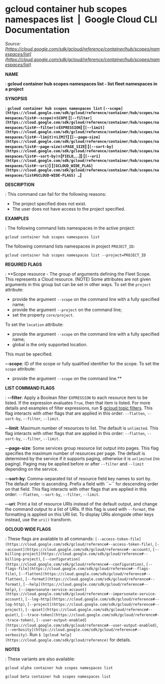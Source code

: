 # gcloud container hub scopes namespaces list  |  Google Cloud CLI Documentation

*Source: [https://cloud.google.com/sdk/gcloud/reference/container/hub/scopes/namespaces/list](https://cloud.google.com/sdk/gcloud/reference/container/hub/scopes/namespaces/list)*

**NAME**

: **gcloud container hub scopes namespaces list - list fleet namespaces in a project**

**SYNOPSIS**

: **`gcloud container hub scopes namespaces list` `[--scope](https://cloud.google.com/sdk/gcloud/reference/container/hub/scopes/namespaces/list#--scope)`=`SCOPE` [`[--filter](https://cloud.google.com/sdk/gcloud/reference/container/hub/scopes/namespaces/list#--filter)`=`EXPRESSION`] [`[--limit](https://cloud.google.com/sdk/gcloud/reference/container/hub/scopes/namespaces/list#--limit)`=`LIMIT`] [`[--page-size](https://cloud.google.com/sdk/gcloud/reference/container/hub/scopes/namespaces/list#--page-size)`=`PAGE_SIZE`] [`[--sort-by](https://cloud.google.com/sdk/gcloud/reference/container/hub/scopes/namespaces/list#--sort-by)`=[`FIELD`,…]] [`[--uri](https://cloud.google.com/sdk/gcloud/reference/container/hub/scopes/namespaces/list#--uri)`] [`[GCLOUD_WIDE_FLAG](https://cloud.google.com/sdk/gcloud/reference/container/hub/scopes/namespaces/list#GCLOUD-WIDE-FLAGS) …`]**

**DESCRIPTION**

: This command can fail for the following reasons:

- The project specified does not exist.
- The user does not have access to the project specified.

**EXAMPLES**

: The following command lists namespaces in the active project:

```
gcloud container hub scopes namespaces list
```

The following command lists namespaces in project `PROJECT_ID`:

```
gcloud container hub scopes namespaces list --project=PROJECT_ID
```

**REQUIRED FLAGS**

: **Scope resource - The group of arguments defining the Fleet Scope. This
represents a Cloud resource. (NOTE) Some attributes are not given arguments in
this group but can be set in other ways.
To set the `project` attribute:

- provide the argument `--scope` on the command line with a fully
specified name;
- provide the argument `--project` on the command line;
- set the property `core/project`.

To set the `location` attribute:

- provide the argument `--scope` on the command line with a fully
specified name;
- global is the only supported location.

This must be specified.

**--scope**:
ID of the scope or fully qualified identifier for the scope.
To set the `scope` attribute:

- provide the argument `--scope` on the command line.**

**LIST COMMAND FLAGS**

: **--filter**:
Apply a Boolean filter `EXPRESSION` to each resource item
to be listed. If the expression evaluates `True`, then that item is
listed. For more details and examples of filter expressions, run $ [gcloud topic filters](https://cloud.google.com/sdk/gcloud/reference/topic/filters). This flag
interacts with other flags that are applied in this order:
`--flatten`, `--sort-by`, `--filter`,
`--limit`.

**--limit**:
Maximum number of resources to list. The default is `unlimited`. This
flag interacts with other flags that are applied in this order:
`--flatten`, `--sort-by`, `--filter`,
`--limit`.

**--page-size**:
Some services group resource list output into pages. This flag specifies the
maximum number of resources per page. The default is determined by the service
if it supports paging, otherwise it is `unlimited` (no paging).
Paging may be applied before or after `--filter` and
`--limit` depending on the service.

**--sort-by**:
Comma-separated list of resource field key names to sort by. The default order
is ascending. Prefix a field with ``~´´ for descending order on that
field. This flag interacts with other flags that are applied in this order:
`--flatten`, `--sort-by`, `--filter`,
`--limit`.

**--uri**:
Print a list of resource URIs instead of the default output, and change the
command output to a list of URIs. If this flag is used with
`--format`, the formatting is applied on this URI list. To display
URIs alongside other keys instead, use the `uri()` transform.

**GCLOUD WIDE FLAGS**

: These flags are available to all commands: `[--access-token-file](https://cloud.google.com/sdk/gcloud/reference#--access-token-file)`,
`[--account](https://cloud.google.com/sdk/gcloud/reference#--account)`, `[--billing-project](https://cloud.google.com/sdk/gcloud/reference#--billing-project)`,
`[--configuration](https://cloud.google.com/sdk/gcloud/reference#--configuration)`,
`[--flags-file](https://cloud.google.com/sdk/gcloud/reference#--flags-file)`,
`[--flatten](https://cloud.google.com/sdk/gcloud/reference#--flatten)`, `[--format](https://cloud.google.com/sdk/gcloud/reference#--format)`, `[--help](https://cloud.google.com/sdk/gcloud/reference#--help)`, `[--impersonate-service-account](https://cloud.google.com/sdk/gcloud/reference#--impersonate-service-account)`,
`[--log-http](https://cloud.google.com/sdk/gcloud/reference#--log-http)`,
`[--project](https://cloud.google.com/sdk/gcloud/reference#--project)`, `[--quiet](https://cloud.google.com/sdk/gcloud/reference#--quiet)`, `[--trace-token](https://cloud.google.com/sdk/gcloud/reference#--trace-token)`, `[--user-output-enabled](https://cloud.google.com/sdk/gcloud/reference#--user-output-enabled)`,
`[--verbosity](https://cloud.google.com/sdk/gcloud/reference#--verbosity)`.
Run `$ [gcloud help](https://cloud.google.com/sdk/gcloud/reference)` for details.

**NOTES**

: These variants are also available:

```
gcloud alpha container hub scopes namespaces list
```

```
gcloud beta container hub scopes namespaces list
```
